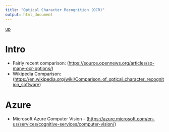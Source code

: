 ```yaml
---
title: "Optical Character Recognition (OCR)"
output: html_document
---
```

[up](https://mikewise2718.github.io/markdowndocs/)

# Intro
 - Fairly recent comparison: (https://source.opennews.org/articles/so-many-ocr-options/)
 - Wikipedia Comparison: (https://en.wikipedia.org/wiki/Comparison_of_optical_character_recognition_software)

# Azure
- Microsoft Azure Computer Vision -  (https://azure.microsoft.com/en-us/services/cognitive-services/computer-vision/)
